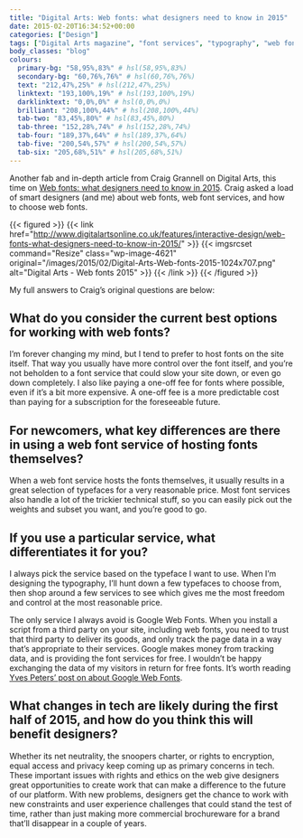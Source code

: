 ```yaml
---
title: "Digital Arts: Web fonts: what designers need to know in 2015"
date: 2015-02-20T16:34:52+00:00
categories: ["Design"]
tags: ["Digital Arts magazine", "font services", "typography", "web fonts"]
body_classes: "blog"
colours:
  primary-bg: "58,95%,83%" # hsl(58,95%,83%)
  secondary-bg: "60,76%,76%" # hsl(60,76%,76%)
  text: "212,47%,25%" # hsl(212,47%,25%)
  linktext: "193,100%,19%" # hsl(193,100%,19%)
  darklinktext: "0,0%,0%" # hsl(0,0%,0%)
  brilliant: "208,100%,44%" # hsl(208,100%,44%)
  tab-two: "83,45%,80%" # hsl(83,45%,80%)
  tab-three: "152,28%,74%" # hsl(152,28%,74%)
  tab-four: "189,37%,64%" # hsl(189,37%,64%)
  tab-five: "200,54%,57%" # hsl(200,54%,57%)
  tab-six: "205,68%,51%" # hsl(205,68%,51%)
---
```


Another fab and in-depth article from Craig Grannell on Digital Arts, this time on [Web fonts: what designers need to know in 2015](http://www.digitalartsonline.co.uk/features/interactive-design/web-fonts-what-designers-need-to-know-in-2015/). Craig asked a load of smart designers (and me) about web fonts, web font services, and how to choose web fonts.

{{< figured >}}
  {{< link href="http://www.digitalartsonline.co.uk/features/interactive-design/web-fonts-what-designers-need-to-know-in-2015/" >}}
  	{{< imgsrcset command="Resize" class="wp-image-4621" original="/images/2015/02/Digital-Arts-Web-fonts-2015-1024x707.png" alt="Digital Arts - Web fonts 2015" >}}
  {{< /link >}}
{{< /figured >}}

My full answers to Craig’s original questions are below:

## What do you consider the current best options for working with web fonts?

I’m forever changing my mind, but I tend to prefer to host fonts on the site itself. That way you usually have more control over the font itself, and you’re not beholden to a font service that could slow your site down, or even go down completely. I also like paying a one-off fee for fonts where possible, even if it’s a bit more expensive. A one-off fee is a more predictable cost than paying for a subscription for the foreseeable future.

## For newcomers, what key differences are there in using a web font service of hosting fonts themselves?

When a web font service hosts the fonts themselves, it usually results in a great selection of typefaces for a very reasonable price. Most font services also handle a lot of the trickier technical stuff, so you can easily pick out the weights and subset you want, and you’re good to go.

## If you use a particular service, what differentiates it for you?

I always pick the service based on the typeface I want to use. When I’m designing the typography, I’ll hunt down a few typefaces to choose from, then shop around a few services to see which gives me the most freedom and control at the most reasonable price.

The only service I always avoid is Google Web Fonts. When you install a script from a third party on your site, including web fonts, you need to trust that third party to deliver its goods, and only track the page data in a way that’s appropriate to their services. Google makes money from tracking data, and is providing the font services for free. I wouldn’t be happy exchanging the data of my visitors in return for free fonts. It’s worth reading [Yves Peters’ post on about Google Web Fonts](http://fontfeed.com/archives/google-webfonts-the-spy-inside/).

## What changes in tech are likely during the first half of 2015, and how do you think this will benefit designers?

Whether its net neutrality, the snoopers charter, or rights to encryption, equal access and privacy keep coming up as primary concerns in tech. These important issues with rights and ethics on the web give designers great opportunities to create work that can make a difference to the future of our platform. With new problems, designers get the chance to work with new constraints and user experience challenges that could stand the test of time, rather than just making more commercial brochureware for a brand that’ll disappear in a couple of years.

	